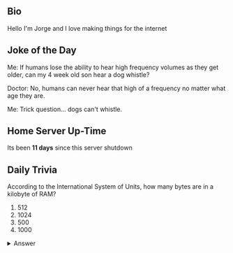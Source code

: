 ## Bio

Hello I'm Jorge and I love making things for the internet

## Joke of the Day

Me: If humans lose the ability to hear high frequency volumes as they get older, can my 4 week old son hear a dog whistle?

Doctor: No, humans can never hear that high of a frequency no matter what age they are.

Me: Trick question... dogs can't whistle.

## Home Server Up-Time

Its been **11 days** since this server shutdown


## Daily Trivia

According to the International System of Units, how many bytes are in a kilobyte of RAM?
 1. 512
 2. 1024
 3. 500
 4. 1000

<details>
  <summary>Answer</summary>
  1000
</details>
